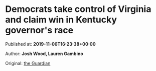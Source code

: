 
# Democrats take control of Virginia and claim win in Kentucky governor's race

Published at: **2019-11-06T16:23:38+00:00**

Author: **Josh Wood, Lauren Gambino**

Original: [the Guardian](https://www.theguardian.com/us-news/2019/nov/05/kentucky-governor-race-andy-beshear-matt-bevin)


